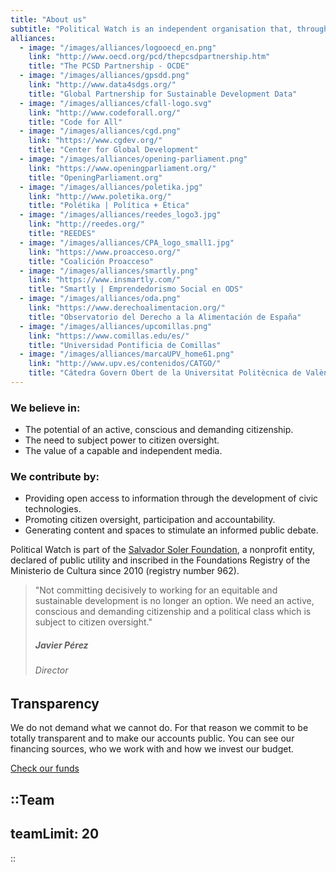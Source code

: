 ```yaml
---
title: "About us"
subtitle: "Political Watch is an independent organisation that, through the development of civic technologies, advocacy and research, fights for a more fair, democratic and sustainable society."
alliances:
  - image: "/images/alliances/logooecd_en.png"
    link: "http://www.oecd.org/pcd/thepcsdpartnership.htm"
    title: "The PCSD Partnership - OCDE"
  - image: "/images/alliances/gpsdd.png"
    link: "http://www.data4sdgs.org/"
    title: "Global Partnership for Sustainable Development Data"
  - image: "/images/alliances/cfall-logo.svg"
    link: "http://www.codeforall.org/"
    title: "Code for All"
  - image: "/images/alliances/cgd.png"
    link: "https://www.cgdev.org/"
    title: "Center for Global Development"
  - image: "/images/alliances/opening-parliament.png"
    link: "https://www.openingparliament.org/"
    title: "OpeningParliament.org"
  - image: "/images/alliances/poletika.jpg"
    link: "http://www.poletika.org/"
    title: "Polétika | Política + Ética"
  - image: "/images/alliances/reedes_logo3.jpg"
    link: "http://reedes.org/"
    title: "REEDES"
  - image: "/images/alliances/CPA_logo_small1.jpg"
    link: "https://www.proacceso.org/"
    title: "Coalición Proacceso"
  - image: "/images/alliances/smartly.png"
    link: "https://www.insmartly.com/"
    title: "Smartly | Emprendedorismo Social en ODS"
  - image: "/images/alliances/oda.png"
    link: "https://www.derechoalimentacion.org/"
    title: "Observatorio del Derecho a la Alimentación de España"
  - image: "/images/alliances/upcomillas.png"
    link: "https://www.comillas.edu/es/"
    title: "Universidad Pontificia de Comillas"
  - image: "/images/alliances/marcaUPV_home61.png"
    link: "http://www.upv.es/contenidos/CATGO/"
    title: "Cátedra Govern Obert de la Universitat Politècnica de València"
---
```


<md-content>

### We believe in:

- The potential of an active, conscious and demanding citizenship.
- The need to subject power to citizen oversight.
- The value of a capable and independent media.

### We contribute by:

- Providing open access to information through the development of civic technologies.
- Promoting citizen oversight, participation and accountability.
- Generating content and spaces to stimulate an informed public debate.


Political Watch is part of the [Salvador Soler Foundation](http://unmundosalvadorsoler.org), a nonprofit entity, declared of public utility and inscribed in the Foundations Registry of the Ministerio de Cultura since 2010 (registry number 962).

> "Not committing decisively to working for an equitable and sustainable development is no longer an option. We need an active, conscious and demanding citizenship and a political class which is subject to citizen oversight."
>
> ##### Javier Pérez
>
> ###### Director

## Transparency

We do not demand what we cannot do. For that reason we commit to be totally transparent and to make our accounts public. You can see our financing sources, who we work with and how we invest our budget.

<a href="/en/transparencia" class="c-button c-button--outline">Check our funds</a>

</md-content>

::Team
---
teamLimit: 20
---
::

<advisors></advisors>

<alliances :alliances="alliances"></alliances>
